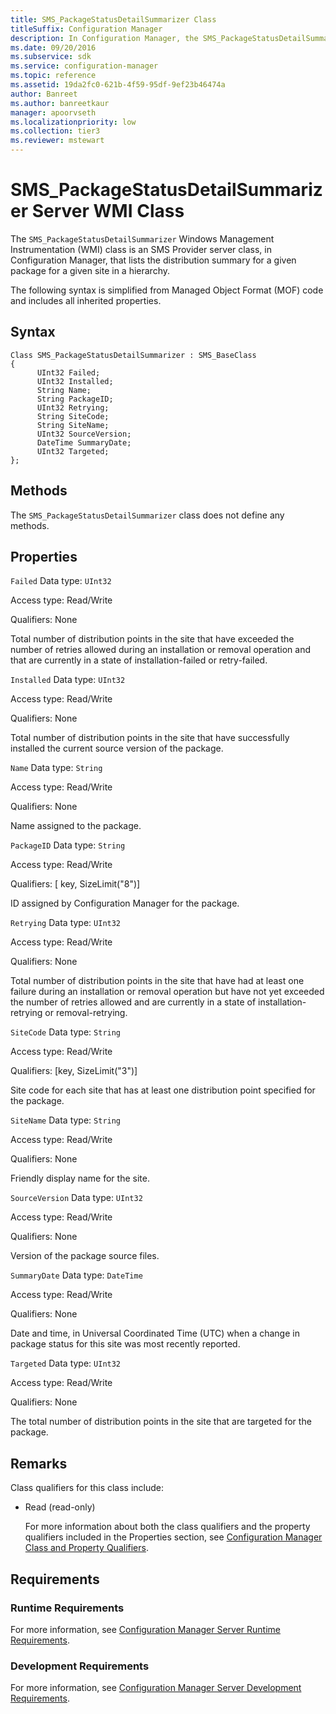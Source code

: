 ```yaml
---
title: SMS_PackageStatusDetailSummarizer Class
titleSuffix: Configuration Manager
description: In Configuration Manager, the SMS_PackageStatusDetailSummarizer Windows Management Instrumentation class is an SMS Provider server class that lists the distribution summary for a given package for a given site in a hierarchy.
ms.date: 09/20/2016
ms.subservice: sdk
ms.service: configuration-manager
ms.topic: reference
ms.assetid: 19da2fc0-621b-4f59-95df-9ef23b46474a
author: Banreet
ms.author: banreetkaur
manager: apoorvseth
ms.localizationpriority: low
ms.collection: tier3
ms.reviewer: mstewart
---
```

# SMS_PackageStatusDetailSummarizer Server WMI Class
The `SMS_PackageStatusDetailSummarizer` Windows Management Instrumentation (WMI) class is an SMS Provider server class, in Configuration Manager, that lists the distribution summary for a given package for a given site in a hierarchy.

 The following syntax is simplified from Managed Object Format (MOF) code and includes all inherited properties.

## Syntax

```
Class SMS_PackageStatusDetailSummarizer : SMS_BaseClass
{
      UInt32 Failed;
      UInt32 Installed;
      String Name;
      String PackageID;
      UInt32 Retrying;
      String SiteCode;
      String SiteName;
      UInt32 SourceVersion;
      DateTime SummaryDate;
      UInt32 Targeted;
};
```

## Methods
 The `SMS_PackageStatusDetailSummarizer` class does not define any methods.

## Properties
 `Failed`
 Data type: `UInt32`

 Access type: Read/Write

 Qualifiers: None

 Total number of distribution points in the site that have exceeded the number of retries allowed during an installation or removal operation and that are currently in a state of installation-failed or retry-failed.

 `Installed`
 Data type: `UInt32`

 Access type: Read/Write

 Qualifiers: None

 Total number of distribution points in the site that have successfully installed the current source version of the package.

 `Name`
 Data type: `String`

 Access type: Read/Write

 Qualifiers: None

 Name assigned to the package.

 `PackageID`
 Data type: `String`

 Access type: Read/Write

 Qualifiers: [ key, SizeLimit("8")]

 ID assigned by Configuration Manager for the package.

 `Retrying`
 Data type: `UInt32`

 Access type: Read/Write

 Qualifiers: None

 Total number of distribution points in the site that have had at least one failure during an installation or removal operation but have not yet exceeded the number of retries allowed and are currently in a state of installation-retrying or removal-retrying.

 `SiteCode`
 Data type: `String`

 Access type: Read/Write

 Qualifiers: [key, SizeLimit("3")]

 Site code for each site that has at least one distribution point specified for the package.

 `SiteName`
 Data type: `String`

 Access type: Read/Write

 Qualifiers: None

 Friendly display name for the site.

 `SourceVersion`
 Data type: `UInt32`

 Access type: Read/Write

 Qualifiers: None

 Version of the package source files.

 `SummaryDate`
 Data type: `DateTime`

 Access type: Read/Write

 Qualifiers: None

 Date and time, in Universal Coordinated Time (UTC) when a change in package status for this site was most recently reported.

 `Targeted`
 Data type: `UInt32`

 Access type: Read/Write

 Qualifiers: None

 The total number of distribution points in the site that are targeted for the package.

## Remarks
 Class qualifiers for this class include:

- Read (read-only)

  For more information about both the class qualifiers and the property qualifiers included in the Properties section, see [Configuration Manager Class and Property Qualifiers](../../../../../develop/reference/misc/class-and-property-qualifiers.md).

## Requirements

### Runtime Requirements
 For more information, see [Configuration Manager Server Runtime Requirements](../../../../../develop/core/reqs/server-runtime-requirements.md).

### Development Requirements
 For more information, see [Configuration Manager Server Development Requirements](../../../../../develop/core/reqs/server-development-requirements.md).
